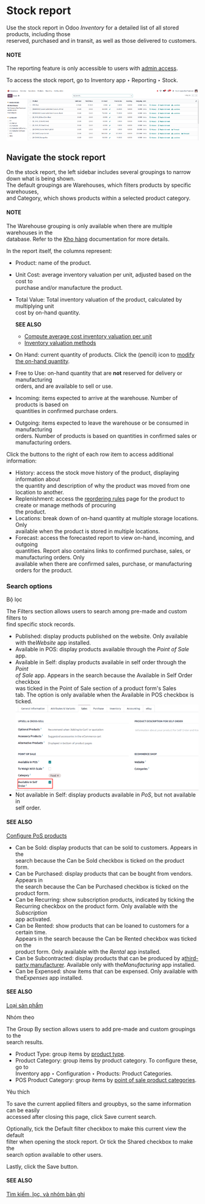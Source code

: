 # Stock report

Use the stock report in Odoo _Inventory_ for a detailed list of all stored products, including those\
reserved, purchased and in transit, as well as those delivered to customers.

#### NOTE

The reporting feature is only accessible to users with [admin access](../../../../general/users/access_rights.md).

To access the stock report, go to Inventory app ‣ Reporting ‣ Stock.

![Show the stock report, accessible by going to Inventory > Reporting > Stock.](../../../../../_images/stock-report1.png)

## Navigate the stock report

On the stock report, the left sidebar includes several groupings to narrow down what is being shown.\
The default groupings are Warehouses, which filters products by specific warehouses,\
and Category, which shows products within a selected product category.

#### NOTE

The Warehouse grouping is only available when there are multiple warehouses in the\
database. Refer to the [Kho hàng](../inventory_management/warehouses.md) documentation for more details.

In the report itself, the columns represent:

* Product: name of the product.
* Unit Cost: average inventory valuation per unit, adjusted based on the cost to\
  purchase and/or manufacture the product.
*   Total Value: Total inventory valuation of the product, calculated by multiplying unit\
    cost by on-hand quantity.

    **SEE ALSO**

    * [Compute average cost inventory valuation per unit](../../../../finance/accounting/get_started/avg_price_valuation.md#inventory-avg-cost-formula)
    * [Inventory valuation methods](../../product_management/inventory_valuation/inventory_valuation_config.md)
* On Hand: current quantity of products. Click the (pencil) icon to [modify the on-hand quantity](../inventory_management/count_products.md).
* Free to Use: on-hand quantity that are **not** reserved for delivery or manufacturing\
  orders, and are available to sell or use.
* Incoming: items expected to arrive at the warehouse. Number of products is based on\
  quantities in confirmed purchase orders.
* Outgoing: items expected to leave the warehouse or be consumed in manufacturing\
  orders. Number of products is based on quantities in confirmed sales or manufacturing orders.

Click the buttons to the right of each row item to access additional information:

* History: access the stock move history of the product, displaying information about\
  the quantity and description of why the product was moved from one location to another.
* Replenishment: access the [reordering rules](../replenishment/reordering_rules.md) page for the product to create or manage methods of procuring\
  the product.
* Locations: break down of on-hand quantity at multiple storage locations. Only\
  available when the product is stored in multiple locations.
* Forecast: access the forecasted report to view on-hand, incoming, and outgoing\
  quantities. Report also contains links to confirmed purchase, sales, or manufacturing orders. Only\
  available when there are confirmed sales, purchase, or manufacturing orders for the product.

### Search options

Bộ lọc

The Filters section allows users to search among pre-made and custom filters to\
find specific stock records.

* Published: display products published on the website. Only available with th&#x65;_&#x57;ebsite_ app installed.
* Available in POS: display products available through the _Point of Sale_ app.
* Available in Self: display products available in self order through the _Point_\
  _of Sale_ app. Appears in the search because the Available in Self Order checkbox\
  was ticked in the Point of Sale section of a product form's Sales\
  tab. The option is only available when the Available in POS checkbox is ticked.![In the Sales tab of a product form, showing Available in Self Order setting.](../../../../../_images/available-in-self-order.png)
* Not available in Self: display products available in _PoS_, but not available in\
  self order.

#### SEE ALSO

[Configure PoS products](https://youtu.be/REbA3TBhFa4)

* Can be Sold: display products that can be sold to customers. Appears in the\
  search because the Can be Sold checkbox is ticked on the product form.
* Can be Purchased: display products that can be bought from vendors. Appears in\
  the search because the Can be Purchased checkbox is ticked on the product form.
* Can be Recurring: show subscription products, indicated by ticking the\
  Recurring checkbox on the product form. Only available with the _Subscription_\
  app activated.
* Can be Rented: show products that can be loaned to customers for a certain time.\
  Appears in the search because the Can be Rented checkbox was ticked on the\
  product form. Only available with the _Rental_ app installed.
* Can be Subcontracted: display products that can be produced by a[third-party manufacturer](../../../manufacturing/subcontracting/subcontracting_basic.md). Available only with th&#x65;_&#x4D;anufacturing_ app installed.
* Can be Expensed: show items that can be expensed. Only available with th&#x65;_&#x45;xpenses_ app installed.

#### SEE ALSO

[Loại sản phẩm](../../product_management/configure/type.md)

Nhóm theo

The Group By section allows users to add pre-made and custom groupings to the\
search results.

* Product Type: group items by [product type](../../product_management/configure/type.md).
* Product Category: group items by product category. To configure these, go to\
  Inventory app ‣ Configuration ‣ Products: Product Categories.
* POS Product Category: group items by [point of sale product categories](../../../../sales/point_of_sale/configuration.md).

Yêu thích

To save the current applied filters and groupbys, so the same information can be easily\
accessed after closing this page, click Save current search.

Optionally, tick the Default filter checkbox to make this current view the default\
filter when opening the stock report. Or tick the Shared checkbox to make the\
search option available to other users.

Lastly, click the Save button.

#### SEE ALSO

[Tìm kiếm, lọc, và nhóm bản ghi](../../../../essentials/search.md)

